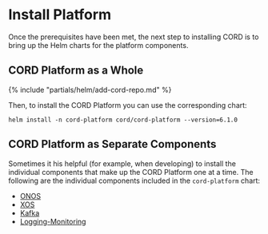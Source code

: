 # Install Platform

Once the prerequisites have been met, the next step to installing CORD is
to bring up the Helm charts for the platform components. 

## CORD Platform as a Whole

{% include "partials/helm/add-cord-repo.md" %}

Then, to install the CORD Platform you can use the corresponding chart:

```shell
helm install -n cord-platform cord/cord-platform --version=6.1.0
```

## CORD Platform as Separate Components

Sometimes it his helpful (for example, when developing) to install the
individual components that make up the CORD Platform one at a time.
The following are the individual components included in the
`cord-platform` chart:

- [ONOS](./charts/onos.md#onos-manages-fabric--voltha)
- [XOS](./charts/xos-core.md)
- [Kafka](./charts/kafka.md)
- [Logging-Monitoring](./charts/logging-monitoring.md)
